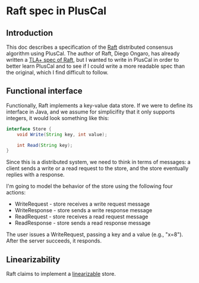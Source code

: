 # Raft spec in PlusCal

## Introduction

This doc describes a specification of the [Raft][raft-website] distributed consensus algorithm
using PlusCal. The author of Raft, Diego Ongaro, has already written a [TLA+ spec
of Raft][raft-tla-spec], but I wanted to write in PlusCal in order to better learn
PlusCal and to see if I could write a more readable spec than the original,
which I find difficult to follow.

[raft-website]: https://raft.github.io/
[raft-tla-spec]: https://github.com/ongardie/raft.tla

## Functional interface

Functionally, Raft implements a key-value data store. If we were to define its
interface in Java, and we assume for simplicifity that it only supports
integers, it would look something like this:

```java
interface Store {
    void Write(String key, int value);

    int Read(String key);
}
```

Since this is a distributed system, we need to think in terms of messages: a
client sends a write or a read request to the store, and the store eventually
replies with a response.

I'm going to model the behavior of the store using the following four actions:

* WriteRequest - store receives a write request message
* WriteResponse - store sends a write response message
* ReadRequest - store receives a read request message
* ReadResponse - store sends a read response message

The user issues a WriteRequest, passing a key and a value (e.g., "x=8"). After
the server succeeds, it responds.





## Linearizability

Raft claims to implement a [linearizable][bailis-linearizability] store.

[bailis-linearizability]: http://www.bailis.org/blog/linearizability-versus-serializability/
